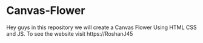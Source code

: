 # Canvas-Flower
Hey guys in this repository we will create a Canvas Flower Using HTML CSS and JS. To see the website visit https://RoshanJ45
